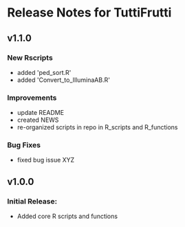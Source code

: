# Release Notes for TuttiFrutti

## v1.1.0
### New Rscripts
- added 'ped_sort.R'
- added 'Convert_to_IlluminaAB.R'
### Improvements
- update README
- created NEWS
- re-organized scripts in repo in R_scripts and R_functions
### Bug Fixes
- fixed bug issue XYZ

## v1.0.0
### Initial Release:
- Added core R scripts and functions
